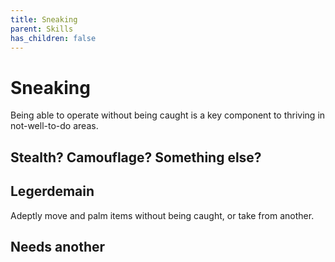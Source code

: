 ```yaml
---
title: Sneaking
parent: Skills
has_children: false
---
```


# Sneaking

Being able to operate without being caught is a key component to thriving in not-well-to-do areas.

## Stealth? Camouflage? Something else?

## Legerdemain

Adeptly move and palm items without being caught, or take from another.

## Needs another
